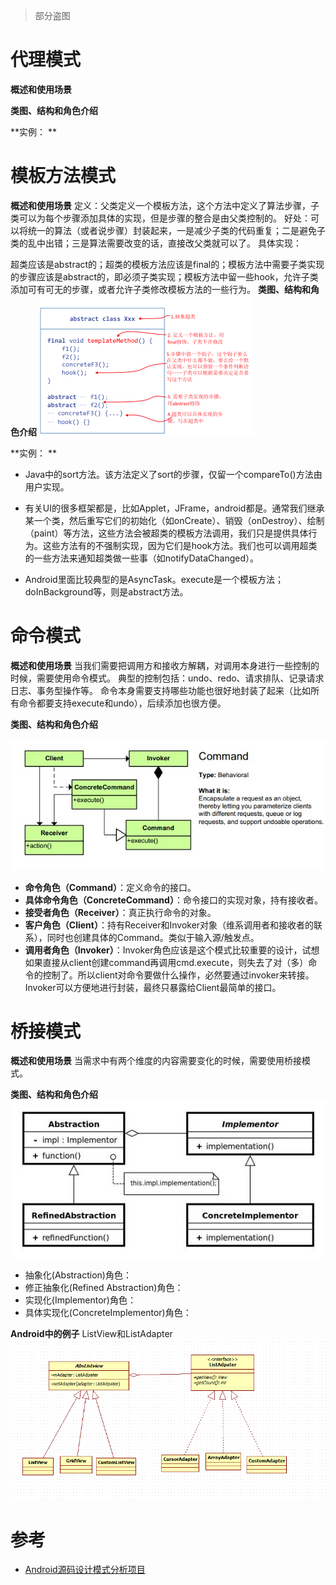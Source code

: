 > 部分盗图

# 代理模式
**概述和使用场景**

**类图、结构和角色介绍**

**实例：
**


# 模板方法模式
**概述和使用场景**
定义：父类定义一个模板方法，这个方法中定义了算法步骤，子类可以为每个步骤添加具体的实现，但是步骤的整合是由父类控制的。
好处：可以将统一的算法（或者说步骤）封装起来，一是减少子类的代码重复；二是避免子类的乱中出错；三是算法需要改变的话，直接改父类就可以了。
具体实现：

超类应该是abstract的；超类的模板方法应该是final的；模板方法中需要子类实现的步骤应该是abstract的，即必须子类实现；模板方法中留一些hook，允许子类添加可有可无的步骤，或者允许子类修改模板方法的一些行为。
**类图、结构和角色介绍**
![类图](/assets/strategy-1.png)

**实例：
**
- Java中的sort方法。该方法定义了sort的步骤，仅留一个compareTo()方法由用户实现。

- 有关UI的很多框架都是，比如Applet，JFrame，android都是。通常我们继承某一个类，然后重写它们的初始化（如onCreate）、销毁（onDestroy）、绘制（paint）等方法，这些方法会被超类的模板方法调用，我们只是提供具体行为。这些方法有的不强制实现，因为它们是hook方法。我们也可以调用超类的一些方法来通知超类做一些事（如notifyDataChanged）。
- Android里面比较典型的是AsyncTask。execute是一个模板方法；doInBackground等，则是abstract方法。

# 命令模式
**概述和使用场景**
当我们需要把调用方和接收方解耦，对调用本身进行一些控制的时候，需要使用命令模式。
典型的控制包括：undo、redo、请求排队、记录请求日志、事务型操作等。
命令本身需要支持哪些功能也很好地封装了起来（比如所有命令都要支持execute和undo），后续添加也很方便。

**类图、结构和角色介绍**

![类图](/assets/command-1.png)
- **命令角色（Command）**：定义命令的接口。
- **具体命令角色（ConcreteCommand）**：命令接口的实现对象，持有接收者。
- **接受者角色（Receiver）**：真正执行命令的对象。
- **客户角色（Client）**：持有Receiver和Invoker对象（维系调用者和接收者的联系），同时也创建具体的Command。类似于输入源/触发点。
- **调用者角色（Invoker）**：Invoker角色应该是这个模式比较重要的设计，试想如果直接从client创建command再调用cmd.execute，则失去了对（多）命令的控制了。所以client对命令要做什么操作，必然要通过invoker来转接。Invoker可以方便地进行封装，最终只暴露给Client最简单的接口。



# 桥接模式
**概述和使用场景**
当需求中有两个维度的内容需要变化的时候，需要使用桥接模式。

**类图、结构和角色介绍**
![类图](/assets/bridge1.png)
* 抽象化(Abstraction)角色：
* 修正抽象化(Refined Abstraction)角色：
* 实现化(Implementor)角色：
* 具体实现化(ConcreteImplementor)角色：

**Android中的例子**
ListView和ListAdapter
![ListView和ListAdapter](/assets/bridge2.png)

# 参考
* [Android源码设计模式分析项目
](https://github.com/simple-android-framework/android_design_patterns_analysis)